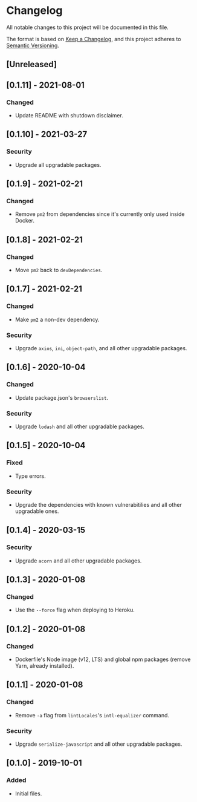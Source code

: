 # Changelog

All notable changes to this project will be documented in this file.

The format is based on [Keep a Changelog](https://keepachangelog.com/en/1.0.0/),
and this project adheres to [Semantic Versioning](https://semver.org/spec/v2.0.0.html).

## [Unreleased]

## [0.1.11] - 2021-08-01

### Changed

- Update README with shutdown disclaimer.

## [0.1.10] - 2021-03-27

### Security

- Upgrade all upgradable packages.

## [0.1.9] - 2021-02-21

### Changed

- Remove `pm2` from dependencies since it's currently only used inside Docker.

## [0.1.8] - 2021-02-21

### Changed

- Move `pm2` back to `devDependencies`.

## [0.1.7] - 2021-02-21

### Changed

- Make `pm2` a non-dev dependency.

### Security

- Upgrade `axios`, `ini`, `object-path`, and all other upgradable packages.

## [0.1.6] - 2020-10-04

### Changed

- Update package.json's `browserslist`.

### Security

- Upgrade `lodash` and all other upgradable packages.

## [0.1.5] - 2020-10-04

### Fixed

- Type errors.

### Security

- Upgrade the dependencies with known vulnerabitilies and all other upgradable ones.

## [0.1.4] - 2020-03-15

### Security

- Upgrade `acorn` and all other upgradable packages.

## [0.1.3] - 2020-01-08

### Changed

- Use the `--force` flag when deploying to Heroku.

## [0.1.2] - 2020-01-08

### Changed

- Dockerfile's Node image (v12, LTS) and global npm packages (remove Yarn, already installed).

## [0.1.1] - 2020-01-08

### Changed

- Remove `-a` flag from `lintLocales`'s `intl-equalizer` command.

### Security

- Upgrade `serialize-javascript` and all other upgradable packages.

## [0.1.0] - 2019-10-01

### Added

- Initial files.
